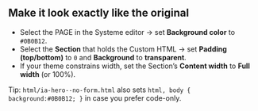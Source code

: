 
## Make it look exactly like the original
- Select the PAGE in the Systeme editor → set **Background color** to `#0B0B12`.
- Select the **Section** that holds the Custom HTML → set **Padding (top/bottom)** to `0` and **Background** to **transparent**.
- If your theme constrains width, set the Section’s **Content width** to **Full width** (or 100%).

Tip: `html/ia-hero--no-form.html` also sets `html, body { background:#0B0B12; }` in case you prefer code-only.
